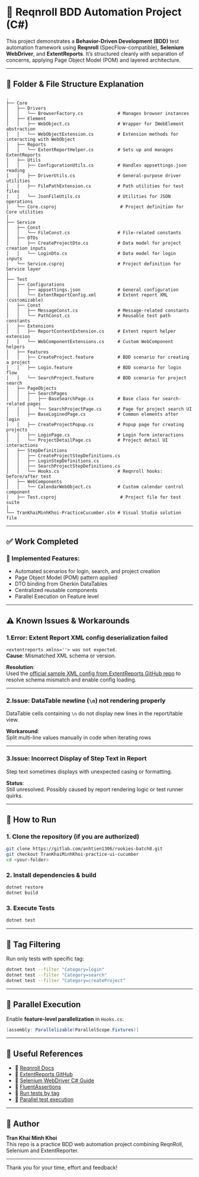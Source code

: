# 📘 Reqnroll BDD Automation Project (C#)

This project demonstrates a **Behavior-Driven Development (BDD)** test automation framework using **Reqnroll** (SpecFlow-compatible), **Selenium WebDriver**, and **ExtentReports**. It’s structured cleanly with separation of concerns, applying Page Object Model (POM) and layered architecture.

---

## 📁 Folder & File Structure Explanation

```
.
├── Core
│   ├── Drivers
│   │   └── BrowserFactory.cs             # Manages browser instances
│   ├── Element
│   │   ├── WebObject.cs                  # Wrapper for IWebElement abstraction
│   │   └── WebObjectExtension.cs         # Extension methods for interacting with WebObject
│   ├── Reports
│   │   └── ExtentReportHelper.cs         # Sets up and manages ExtentReports
│   ├── Utils
│   │   ├── ConfigurationUtils.cs         # Handles appsettings.json reading
│   │   ├── DriverUtils.cs                # General-purpose driver utilities
│   │   ├── FilePathExtension.cs          # Path utilities for test files
│   │   └── JsonFileUtils.cs              # Utilities for JSON operations
│   └── Core.csproj                        # Project definition for Core utilities
│
├── Service
│   ├── Const
│   │   └── FileConst.cs                  # File-related constants
│   ├── DTOs
│   │   ├── CreateProjectDto.cs           # Data model for project creation inputs
│   │   └── LoginDto.cs                   # Data model for login inputs
│   └── Service.csproj                    # Project definition for Service layer
│
├── Test
│   ├── Configurations
│   │   ├── appsettings.json              # General configuration
│   │   └── ExtentReportConfig.xml        # Extent report XML (customizable)
│   ├── Const
│   │   ├── MessageConst.cs               # Message-related constants
│   │   └── PathConst.cs                  # Reusable test path constants
│   ├── Extensions
│   │   ├── ReportContextExtension.cs     # Extent report helper extension
│   │   └── WebComponentExtensions.cs     # Custom WebComponent helpers
│   ├── Features
│   │   ├── CreateProject.feature         # BDD scenario for creating a project
│   │   ├── Login.feature                 # BDD scenario for login flow
│   │   └── SearchProject.feature         # BDD scenario for project search
│   ├── PageObjects
│   │   ├── SearchPages
│   │   │   ├── BaseSearchPage.cs         # Base class for search-related pages
│   │   │   └── SearchProjectPage.cs      # Page for project search UI
│   │   ├── BaseLoginedPage.cs            # Common elements after login
│   │   ├── CreateProjectPopup.cs         # Popup page for creating projects
│   │   ├── LoginPage.cs                  # Login form interactions
│   │   └── ProjectDetailPage.cs          # Project detail UI interactions
│   ├── StepDefinitions
│   │   ├── CreateProjectStepDefinitions.cs
│   │   ├── LoginStepDefinitions.cs
│   │   ├── SearchProjectStepDefinitions.cs
│   │   └── Hooks.cs                      # Reqnroll hooks: before/after test
│   ├── WebComponents
│   │   └── CalendarWebObject.cs          # Custom calendar control component
│   ├── Test.csproj                        # Project file for test suite
│
└── TranKhaiMinhKhoi-PracticeCucumber.sln # Visual Studio solution file
```

---

## ✅ Work Completed

### 🔧 Implemented Features:
- Automated scenarios for login, search, and project creation
- Page Object Model (POM) pattern applied
- DTO binding from Gherkin DataTables
- Centralized reusable components
- Parallel Execution on Feature level

---

## ⚠️ Known Issues & Workarounds

### 1.Error: Extent Report XML config deserialization failed
  
`<extentreports xmlns=''> was not expected.`  
**Cause**: Mismatched XML schema or version.

**Resolution**:  
Used the [official sample XML config from ExtentReports GitHub repo](https://github.com/extent-framework/extentreports-csharp/blob/master/config/spark-config.xml) to resolve schema mismatch and enable config loading.

---

### 2.Issue:  DataTable newline (`\n`) not rendering properly
 
DataTable cells containing `\n` do not display new lines in the report/table view.

**Workaround**:  
Split multi-line values manually in code when iterating rows

---

### 3.Issue: Incorrect Display of Step Text in Report
Step text sometimes displays with unexpected casing or formatting.

**Status**:  
Still unresolved. Possibly caused by report rendering logic or test runner quirks.

---

## 🚀 How to Run

### 1. Clone the repository (if you are authorized)
```bash
git clone https://gitlab.com/anhtien1306/rookies-batch8.git
git checkout TranKhaiMinhKhoi-practice-ui-cucumber
cd <your-folder>
```

### 2. Install dependencies & build
```bash
dotnet restore
dotnet build
```

### 3. Execute Tests
```bash
dotnet test
```

---

## 🔖 Tag Filtering

Run only tests with specific tag:
```bash
dotnet test --filter "Category=login"
dotnet test --filter "Category=search"
dotnet test --filter "Category=createProject"
```

---

## 🧵 Parallel Execution

Enable **feature-level parallelization** in `Hooks.cs`:
```csharp
[assembly: Parallelizable(ParallelScope.Fixtures)]
```

---

## 🔗 Useful References

- 🔹 [Reqnroll Docs](https://reqnroll.net/)
- 🔹 [ExtentReports GitHub](https://github.com/extent-framework/extentreports-csharp)
- 🔹 [Selenium WebDriver C# Guide](https://www.selenium.dev/documentation/webdriver/)
- 🔹 [FluentAssertions](https://fluentassertions.com/)
- 🔹 [Run tests by tag](https://reqnroll.net/docs/v3/gherkin/filtering/)
- 🔹 [Parallel test execution](https://reqnroll.net/docs/v3/gherkin/parallel-execution/)

---

## 🙋 Author

**Tran Khai Minh Khoi**  
This repo is a practice BDD web automation project combining ReqnRoll, Selenium and ExtentReporter.

---

Thank you for your time, effort and feedback!
